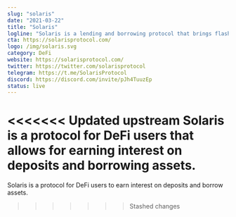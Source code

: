 ```yaml
---
slug: "solaris"
date: "2021-03-22"
title: "Solaris"
logline: "Solaris is a lending and borrowing protocol that brings flash loans to the Solana blockchain. Inspired by Aave and Compound."
cta: https://solarisprotocol.com/
logo: /img/solaris.svg
category: DeFi
website: https://solarisprotocol.com/
twitter: https://twitter.com/solarisprotocol
telegram: https://t.me/SolarisProtocol
discord: https://discord.com/invite/pJh4TuuzEp
status: live
---
```


<<<<<<< Updated upstream
Solaris is a protocol for DeFi users that allows for earning interest on deposits and borrowing assets.
=======
Solaris is a protocol for DeFi users to earn interest on deposits and borrow assets.

> > > > > > > Stashed changes
